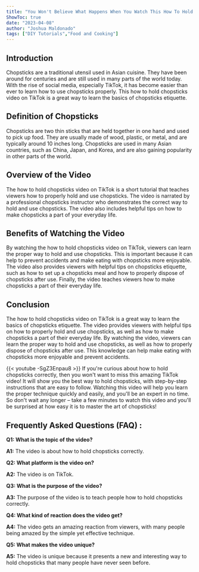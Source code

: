 ```yaml
---
title: "You Won't Believe What Happens When You Watch This How To Hold Chopsticks Video on TikTok!"
ShowToc: true 
date: "2023-04-08"
author: "Joshua Maldonado" 
tags: ["DIY Tutorials","Food and Cooking"]
---
```

## Introduction

Chopsticks are a traditional utensil used in Asian cuisine. They have been around for centuries and are still used in many parts of the world today. With the rise of social media, especially TikTok, it has become easier than ever to learn how to use chopsticks properly. This how to hold chopsticks video on TikTok is a great way to learn the basics of chopsticks etiquette.

## Definition of Chopsticks

Chopsticks are two thin sticks that are held together in one hand and used to pick up food. They are usually made of wood, plastic, or metal, and are typically around 10 inches long. Chopsticks are used in many Asian countries, such as China, Japan, and Korea, and are also gaining popularity in other parts of the world.

## Overview of the Video

The how to hold chopsticks video on TikTok is a short tutorial that teaches viewers how to properly hold and use chopsticks. The video is narrated by a professional chopsticks instructor who demonstrates the correct way to hold and use chopsticks. The video also includes helpful tips on how to make chopsticks a part of your everyday life.

## Benefits of Watching the Video

By watching the how to hold chopsticks video on TikTok, viewers can learn the proper way to hold and use chopsticks. This is important because it can help to prevent accidents and make eating with chopsticks more enjoyable. The video also provides viewers with helpful tips on chopsticks etiquette, such as how to set up a chopsticks meal and how to properly dispose of chopsticks after use. Finally, the video teaches viewers how to make chopsticks a part of their everyday life.

## Conclusion

The how to hold chopsticks video on TikTok is a great way to learn the basics of chopsticks etiquette. The video provides viewers with helpful tips on how to properly hold and use chopsticks, as well as how to make chopsticks a part of their everyday life. By watching the video, viewers can learn the proper way to hold and use chopsticks, as well as how to properly dispose of chopsticks after use. This knowledge can help make eating with chopsticks more enjoyable and prevent accidents.

{{< youtube -SgZ3Enpau8 >}} 
If you're curious about how to hold chopsticks correctly, then you won't want to miss this amazing TikTok video! It will show you the best way to hold chopsticks, with step-by-step instructions that are easy to follow. Watching this video will help you learn the proper technique quickly and easily, and you'll be an expert in no time. So don't wait any longer – take a few minutes to watch this video and you'll be surprised at how easy it is to master the art of chopsticks!

## Frequently Asked Questions (FAQ) :
**Q1: What is the topic of the video?**

**A1:** The video is about how to hold chopsticks correctly.

**Q2: What platform is the video on?**

**A2:** The video is on TikTok.

**Q3: What is the purpose of the video?**

**A3:** The purpose of the video is to teach people how to hold chopsticks correctly.

**Q4: What kind of reaction does the video get?**

**A4:** The video gets an amazing reaction from viewers, with many people being amazed by the simple yet effective technique.

**Q5: What makes the video unique?**

**A5:** The video is unique because it presents a new and interesting way to hold chopsticks that many people have never seen before.


